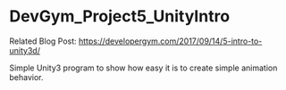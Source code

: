 # DevGym_Project5_UnityIntro

Related Blog Post: https://developergym.com/2017/09/14/5-intro-to-unity3d/

Simple Unity3 program to show how easy it is to create simple animation behavior.